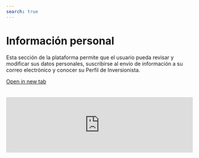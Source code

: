 ```yaml
---
search: true
---
```


# Información personal

Esta sección de la plataforma permite que el usuario pueda revisar y modificar sus datos personales, suscribirse al envío de información a su correo electrónico y conocer su Perfil de Inversionista.

[Open in new tab](https://widgets.modyo.com/inversiones/personal-info)

<iframe id="widgetFrame" src="https://widgets.modyo.com/inversiones/personal-info" width="100%"  frameBorder="0"  style="overflow:auto;margin-top:20px;"/>

| Funcionalidad                   | Descripción                                                                                                                                                                                                                                                                                                                                         |
| ------------------------------- | --------------------------------------------------------------------------------------------------------------------------------------------------------------------------------------------------------------------------------------------------------------------------------------------------------------------------------------------------- |
| Datos Personales                | Permite verificar y/o cambiar la información del usuario. Entrega información sobre su ejecutiva/o de cuenta y cómo contactarla/o.                                                                                                                                                                                                                  |
| Perfil del Inversionista        | Permite ver el Perfil de Inversionista actual y la fecha en la que se realizó la encuesta. Permite recomendar qué tipo de inversión se debiera considerar en base al actual perfil de inversionista. Incluye información asociada a la encuesta, como lo que se mide, por qué es importante, cuál debería ser la periodicidad para realizarla, etc. |
| Cambio de Clave                 | Permite realizar el cambio de clave y muestra las características necesarias para la nueva contraseña (largo máximo y mínimo, caracteres, mayúsculas y minúsculas, números, etc.).                                                                                                                                                                  |
| Suscripción de envíos por email | Permite suscribirse al envío de información sobre cartolas, informes, certificados tributarios y otros documentos.                                                                                                                                                                                                                                  |

<script>

  export default {
    mounted() {

      function setIframeHeightCO(id, ht) {
          var ifrm = document.getElementById(id);
          if(ifrm) {
            ifrm.style.height = ht + 4 + "px";
          }
      }
      // iframed document sends its height using postMessage
      function handleDocHeightMsg(e) {
          // check origin
          if ( e.origin === 'https://widgets.modyo.com' ) {
              // parse data
              var data = JSON.parse( e.data );

              console.log('data:', data)
              // check data object
              if ( data['docHeight'] ) {
                  setIframeHeightCO( 'widgetFrame', data['docHeight'] );
              } else {
                  setIframeHeightCO( 'widgetFrame', 700 );
              }
          }
      }

      // assign message handler
      if ( window.addEventListener ) {
          window.addEventListener('message', handleDocHeightMsg, false);
      }
    }
  }

</script>

